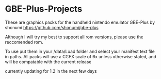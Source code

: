 # GBE-Plus-Projects
These are graphics packs for the handheld nintendo emulator GBE-Plus by shonumi https://github.com/shonumi/gbe-plus

Although I will try my best to support all rom versions, please use the reccomended rom. 

To use put them in your /data/Load folder and select your manifest text file in paths.
All packs will use a CGFX scale of 6x unless otherwise stated, and will be compatable with the current release

currently updating for 1.2 in the next few days
